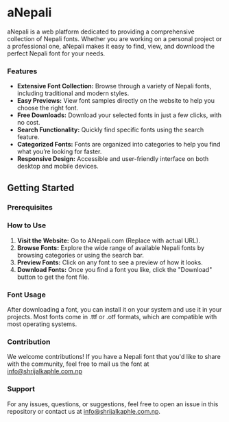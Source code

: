 # aNepali

aNepali is a web platform dedicated to providing a comprehensive collection of Nepali fonts. Whether you are working on a personal project or a professional one, aNepali makes it easy to find, view, and download the perfect Nepali font for your needs.

### Features
- **Extensive Font Collection:** Browse through a variety of Nepali fonts, including traditional and modern styles.
- **Easy Previews:** View font samples directly on the website to help you choose the right font.
- **Free Downloads:** Download your selected fonts in just a few clicks, with no cost.
- **Search Functionality:** Quickly find specific fonts using the search feature.
- **Categorized Fonts:** Fonts are organized into categories to help you find what you’re looking for faster.
- **Responsive Design:** Accessible and user-friendly interface on both desktop and mobile devices.

## Getting Started

### Prerequisites

### How to Use

1. **Visit the Website:** Go to ANepali.com (Replace with actual URL).
2. **Browse Fonts:** Explore the wide range of available Nepali fonts by browsing categories or using the search bar.
3. **Preview Fonts:** Click on any font to see a preview of how it looks.
4. **Download Fonts:** Once you find a font you like, click the "Download" button to get the font file.


### Font Usage

After downloading a font, you can install it on your system and use it in your projects. Most fonts come in .ttf or .otf formats, which are compatible with most operating systems.

### Contribution

We welcome contributions! If you have a Nepali font that you'd like to share with the community, feel free to mail us the font at info@shrijalkaphle.com.np


### Support
For any issues, questions, or suggestions, feel free to open an issue in this repository or contact us at info@shrijalkaphle.com.np.
